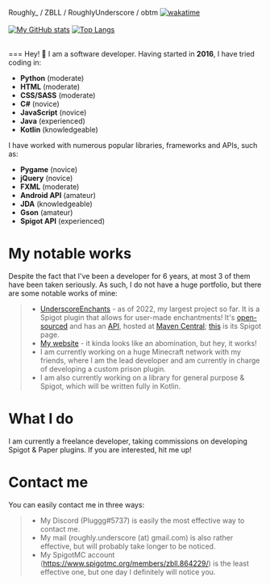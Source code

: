 Roughly_ / ZBLL / RoughlyUnderscore / obtm
[![wakatime](https://wakatime.com/badge/user/19138aa2-1487-421c-9561-14ecdff554f8.svg)](https://wakatime.com/@19138aa2-1487-421c-9561-14ecdff554f8)
<br><br>
[![My GitHub stats](https://p-github-readme-stats-roughlyunderscore.vercel.app/api?username=RoughlyUnderscore&theme=onedark)](https://github.com/RoughlyUnderscore/github-readme-stats)
[![Top Langs](https://p-github-readme-stats-roughlyunderscore.vercel.app/api/top-langs/?username=RoughlyUnderscore&layout=compact&theme=onedark)](https://github.com/RoughlyUnderscore/github-readme-stats)<br><br>

===
Hey! :wave: I am a software developer. Having started in **2016**, I have tried coding in:
* **Python** (moderate)
* **HTML** (moderate)
* **CSS/SASS** (moderate)
* **C#** (novice)
* **JavaScript** (novice)
* **Java** (experienced)
* **Kotlin** (knowledgeable)

I have worked with numerous popular libraries, frameworks and APIs, such as:
* **Pygame** (novice)
* **jQuery** (novice)
* **FXML** (moderate)
* **Android API** (amateur)
* **JDA** (knowledgeable)
* **Gson** (amateur)
* **Spigot API** (experienced)

My notable works
===
Despite the fact that I've been a developer for 6 years, at most 3 of them have been taken seriously. As such, I do not have a huge portfolio, but there are some notable works of mine:
> - [UnderscoreEnchants](https://github.com/RoughlyUnderscore/UnderscoreEnchants) - as of 2022, my largest project so far. It is a Spigot plugin that allows for user-made enchantments! It's [open-sourced](https://github.com/RoughlyUnderscore/UnderscoreEnchantsCode) and has an [API](https://github.com/RoughlyUnderscore/UnderscoreEnchantsAPI), hosted at [Maven Central](https://search.maven.org/artifact/io.github.zbll-cuber.enchantsapi/UnderscoreEnchantsAPI); [this](https://www.spigotmc.org/resources/%E2%AD%90-underscoreenchants-%E2%AD%90-create-custom-enchantments-2-guis-%E2%9A%A1.97002/) is its Spigot page.
> - [My website](https://github.com/RoughlyUnderscore/ZBLLRoughlyWebsite) - it kinda looks like an abomination, but hey, it works!
> - I am currently working on a huge Minecraft network with my friends, where I am the lead developer and am currently in charge of developing a custom prison plugin.
> - I am also currently working on a library for general purpose & Spigot, which will be written fully in Kotlin.

What I do
===
I am currently a freelance developer, taking commissions on developing Spigot & Paper plugins. If you are interested, hit me up!

Contact me
===
You can easily contact me in three ways:
> - My Discord (Pluggg#5737) is easily the most effective way to contact me.
> - My mail (roughly.underscore (at) gmail.com) is also rather effective, but will probably take longer to be noticed.
> - My SpigotMC account (https://www.spigotmc.org/members/zbll.864229/) is the least effective one, but one day I definitely will notice you.

